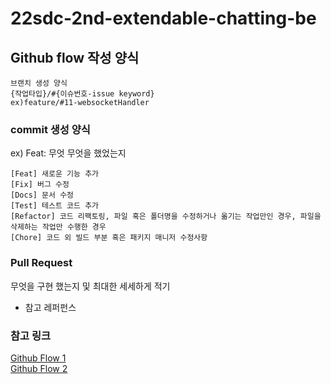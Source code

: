 # 22sdc-2nd-extendable-chatting-be

## Github flow 작성 양식

``` text
브랜치 생성 양식
{작업타입}/#{이슈번호-issue keyword}
ex)feature/#11-websocketHandler
```

### commit 생성 양식
ex) Feat: 무엇 무엇을 했었는지
``` text
[Feat] 새로운 기능 추가
[Fix] 버그 수정
[Docs] 문서 수정
[Test] 테스트 코드 추가
[Refactor] 코드 리팩토링, 파일 혹은 폴더명을 수정하거나 옮기는 작업만인 경우, 파일을 삭제하는 작업만 수행한 경우
[Chore] 코드 외 빌드 부분 혹은 패키지 매니저 수정사항
```

### Pull Request 

무엇을 구현 했는지 및 최대한 세세하게 적기
* 참고 레퍼펀스

### 참고 링크
[Github Flow 1](https://ujuc.github.io/2015/12/16/git-flow-github-flow-gitlab-flow/)  
[Github Flow 2](https://subicura.com/git/guide/github-flow.html)
